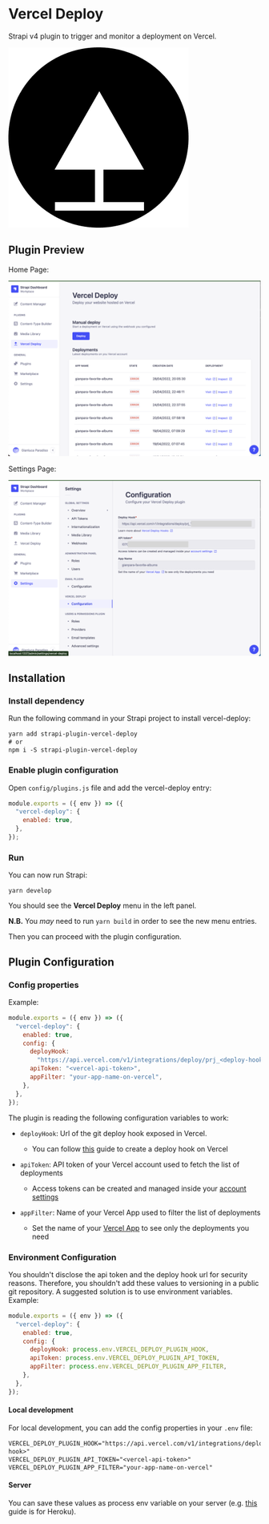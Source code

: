 # Vercel Deploy

Strapi v4 plugin to trigger and monitor a deployment on Vercel.

![Vercel Deploy Logo](./assets/strapi-vercel-deploy-logo.png "Vercel Deploy Logo")

## Plugin Preview

Home Page:

![Plugin Home Page](./assets/strapi-vercel-deploy-home.png "Plugin Home Page")

Settings Page:

![Plugin Settings Page](./assets/strapi-vercel-deploy-settings.png "Plugin Settings Page")

## Installation

### Install dependency

Run the following command in your Strapi project to install vercel-deploy:

```shell
yarn add strapi-plugin-vercel-deploy
# or
npm i -S strapi-plugin-vercel-deploy
```

### Enable plugin configuration

Open `config/plugins.js` file and add the vercel-deploy entry:

```js
module.exports = ({ env }) => ({
  "vercel-deploy": {
    enabled: true,
  },
});
```

### Run

You can now run Strapi:

```
yarn develop
```

You should see the **Vercel Deploy** menu in the left panel.

**N.B.** You _may_ need to run `yarn build` in order to see the new menu entries.

Then you can proceed with the plugin configuration.

## Plugin Configuration

### Config properties

Example:

```js
module.exports = ({ env }) => ({
  "vercel-deploy": {
    enabled: true,
    config: {
      deployHook:
        "https://api.vercel.com/v1/integrations/deploy/prj_<deploy-hook>",
      apiToken: "<vercel-api-token>",
      appFilter: "your-app-name-on-vercel",
    },
  },
});
```

The plugin is reading the following configuration variables to work:

- `deployHook`: Url of the git deploy hook exposed in Vercel.

  - You can follow [this](https://vercel.com/docs/git/deploy-hooks) guide to create a deploy hook on Vercel

- `apiToken`: API token of your Vercel account used to fetch the list of deployments

  - Access tokens can be created and managed inside your [account settings](https://vercel.com/account/tokens)

- `appFilter`: Name of your Vercel App used to filter the list of deployments
  - Set the name of your [Vercel App](https://vercel.com/dashboard) to see only the deployments you need

### Environment Configuration

You shouldn't disclose the api token and the deploy hook url for security reasons. Therefore, you shouldn't add these values to versioning in a public git repository. A suggested solution is to use environment variables. Example:

```js
module.exports = ({ env }) => ({
  "vercel-deploy": {
    enabled: true,
    config: {
      deployHook: process.env.VERCEL_DEPLOY_PLUGIN_HOOK,
      apiToken: process.env.VERCEL_DEPLOY_PLUGIN_API_TOKEN,
      appFilter: process.env.VERCEL_DEPLOY_PLUGIN_APP_FILTER,
    },
  },
});
```

#### Local development

For local development, you can add the config properties in your `.env` file:

```shell
VERCEL_DEPLOY_PLUGIN_HOOK="https://api.vercel.com/v1/integrations/deploy/prj_<deploy-hook>"
VERCEL_DEPLOY_PLUGIN_API_TOKEN="<vercel-api-token>"
VERCEL_DEPLOY_PLUGIN_APP_FILTER="your-app-name-on-vercel"
```

#### Server

You can save these values as process env variable on your server (e.g. [this](https://devcenter.heroku.com/articles/config-vars) guide is for Heroku).
